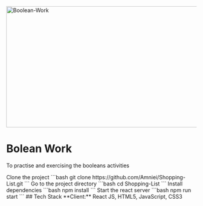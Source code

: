 <img src="https://socialify.git.ci/Luyanda078/Boolean-Work/image?language=1&owner=1&name=1&stargazers=1&theme=Light" alt="Boolean-Work" width="640" height="320" />
<h1>Bolean Work</h1>
<p>To practise and exercising the booleans activities</p>
Clone the project
```bash
  git clone https://github.com/Amniei/Shopping-List.git
```
Go to the project directory
```bash
  cd Shopping-List
```
Install dependencies
```bash
  npm install
```
Start the react server
```bash
  npm run start
```
## Tech Stack
**Client:** React JS, HTML5, JavaScript, CSS3
